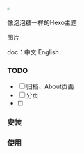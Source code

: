 # <img src="https://static.xiaoblogs.cn/img/20210920134002.png" style="zoom:30%;" />
像泡泡糖一样的Hexo主题

图片

doc：中文 English

### TODO

- [ ] 归档、About页面
- [ ] 分页
- [ ] 

### 安装





### 使用





